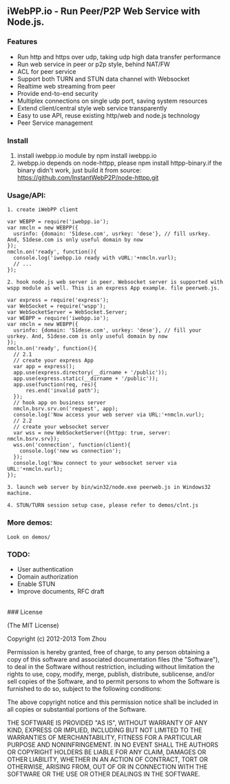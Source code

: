 ## iWebPP.io - Run Peer/P2P Web Service with Node.js.



### Features

* Run http and https over udp, taking udp high data transfer performance
* Run web service in peer or p2p style, behind NAT/FW
* ACL for peer service
* Support both TURN and STUN data channel with Websocket
* Realtime web streaming from peer
* Provide end-to-end security
* Multiplex connections on single udp port, saving system resources
* Extend client/central style web service transparently
* Easy to use API, reuse existing http/web and node.js technology
* Peer Service management

### Install
  1. install iwebpp.io module by npm install iwebpp.io
  2. iwebpp.io depends on node-httpp, please npm install httpp-binary.if the binary didn't work, just build it from source:
     https://github.com/InstantWebP2P/node-httpp.git

### Usage/API:

    1. create iWebPP client

    var WEBPP = require('iwebpp.io');
    var nmcln = new WEBPP({
      usrinfo: {domain: '51dese.com', usrkey: 'dese'}, // fill usrkey. And, 51dese.com is only useful domain by now
    });
    nmcln.on('ready', function(){
      console.log('iwebpp.io ready with vURL:'+nmcln.vurl);
      // ...
    });

    2. hook node.js web server in peer. Websocket server is supported with wspp module as well. This is an express App example. file peerweb.js.

    var express = require('express');
    var WebSocket = require('wspp');
    var WebSocketServer = WebSocket.Server;
    var WEBPP = require('iwebpp.io');
    var nmcln = new WEBPP({
      usrinfo: {domain: '51dese.com', usrkey: 'dese'}, // fill your usrkey. And, 51dese.com is only useful domain by now
    });
    nmcln.on('ready', function(){
      // 2.1
      // create your express App
      var app = express();
      app.use(express.directory(__dirname + '/public'));
      app.use(express.static(__dirname + '/public'));
      app.use(function(req, res){
          res.end('invalid path');
      });
      // hook app on business server
      nmcln.bsrv.srv.on('request', app);
      console.log('Now access your web server via URL:'+nmcln.vurl);
      // 2.2
      // create your websocket server
      var wss = new WebSocketServer({httpp: true, server: nmcln.bsrv.srv});
      wss.on('connection', function(client){
        console.log('new ws connection');
      });
      console.log('Now connect to your websocket server via URL:'+nmcln.vurl);
    });

    3. launch web server by bin/win32/node.exe peerweb.js in Windows32 machine.

    4. STUN/TURN session setup case, please refer to demos/clnt.js

### More demos:

    Look on demos/

### TODO:

* User authentication
* Domain authorization
* Enable STUN
* Improve documents, RFC draft

<br/>
### License

(The MIT License)

Copyright (c) 2012-2013 Tom Zhou

Permission is hereby granted, free of charge, to any person obtaining a copy of this software and associated documentation files (the "Software"), to deal in the Software without restriction, including without limitation the rights to use, copy, modify, merge, publish, distribute, sublicense, and/or sell copies of the Software, and to permit persons to whom the Software is furnished to do so, subject to the following conditions:

The above copyright notice and this permission notice shall be included in all copies or substantial portions of the Software.

THE SOFTWARE IS PROVIDED "AS IS", WITHOUT WARRANTY OF ANY KIND, EXPRESS OR IMPLIED, INCLUDING BUT NOT LIMITED TO THE WARRANTIES OF MERCHANTABILITY, FITNESS FOR A PARTICULAR PURPOSE AND NONINFRINGEMENT. IN NO EVENT SHALL THE AUTHORS OR COPYRIGHT HOLDERS BE LIABLE FOR ANY CLAIM, DAMAGES OR OTHER LIABILITY, WHETHER IN AN ACTION OF CONTRACT, TORT OR OTHERWISE, ARISING FROM, OUT OF OR IN CONNECTION WITH THE SOFTWARE OR THE USE OR OTHER DEALINGS IN THE SOFTWARE.

